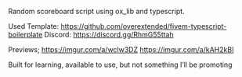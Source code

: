 Random scoreboard script using ox_lib and typescript.

Used Template: https://github.com/overextended/fivem-typescript-boilerplate
Discord: https://discord.gg/RhmG55ttah

Previews;
https://imgur.com/a/wclw3DZ
https://imgur.com/a/kAH2kBI

Built for learning, available to use, but not something I’ll be promoting
